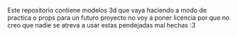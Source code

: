 Este repositorio contiene modelos 3d que vaya haciendo 
a modo de practica o props para un futuro proyecto
no voy a poner licencia por que no creo que nadie
se atreva a usar estas pendejadas mal hechas
:3
